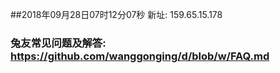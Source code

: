 ##2018年09月28日07时12分07秒 新址: 159.65.15.178
### 兔友常见问题及解答: https://github.com/wanggonging/d/blob/w/FAQ.md

